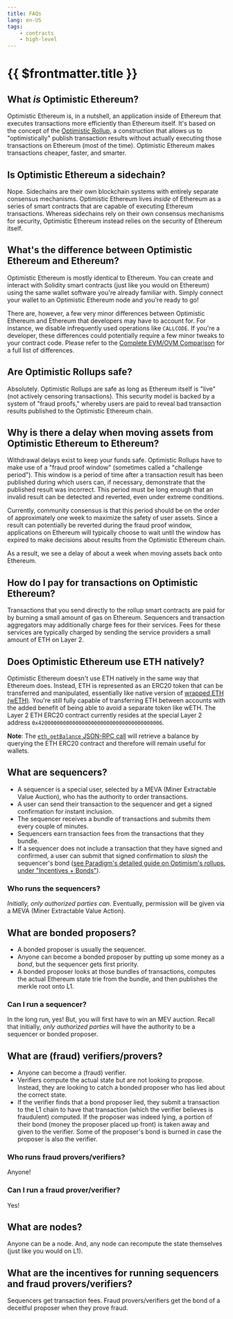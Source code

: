 ```yaml
---
title: FAQs
lang: en-US
tags:
    - contracts
    - high-level
---
```


# {{ $frontmatter.title }}

## What *is* Optimistic Ethereum?
Optimistic Ethereum is, in a nutshell, an application inside of Ethereum that executes transactions more efficiently than Ethereum itself.
It's based on the concept of the [Optimistic Rollup](https://medium.com/plasma-group/ethereum-smart-contracts-in-l2-optimistic-rollup-2c1cef2ec537), a construction that allows us to "optimistically" publish transaction results without actually executing those transactions on Ethereum (most of the time).
Optimistic Ethereum makes transactions cheaper, faster, and smarter.

## Is Optimistic Ethereum a sidechain?
Nope.
Sidechains are their own blockchain systems with entirely separate consensus mechanisms.
Optimistic Ethereum lives *inside* of Ethereum as a series of smart contracts that are capable of executing Ethereum transactions.
Whereas sidechains rely on their own consensus mechanisms for security, Optimistic Ethereum instead relies on the security of Ethereum itself.

## What's the difference between Optimistic Ethereum and Ethereum?
Optimistic Ethereum is mostly identical to Ethereum.
You can create and interact with Solidity smart contracts (just like you would on Ethereum) using the same wallet software you're already familiar with.
Simply connect your wallet to an Optimistic Ethereum node and you're ready to go!

There are, however, a few very minor differences between Optimistic Ethereum and Ethereum that developers may have to account for.
For instance, we disable infrequently used operations like `CALLCODE`.
If you're a developer, these differences could potentially require a few minor tweaks to your contract code.
Please refer to the [Complete EVM/OVM Comparison](http://community.optimism.io/docs/evm-comparison.html) for a full list of differences.

## Are Optimistic Rollups safe?
Absolutely.
Optimistic Rollups are safe as long as Ethereum itself is "live" (not actively censoring transactions).
This security model is backed by a system of "fraud proofs," whereby users are paid to reveal bad transaction results published to the Optimistic Ethereum chain.

## Why is there a delay when moving assets from Optimistic Ethereum to Ethereum?
Withdrawal delays exist to keep your funds safe.
Optimistic Rollups have to make use of a "fraud proof window" (sometimes called a "challenge period").
This window is a period of time after a transaction result has been published during which users can, if necessary, demonstrate that the published result was incorrect.
This period must be long enough that an invalid result can be detected and reverted, even under extreme conditions.

Currently, community consensus is that this period should be on the order of approximately one week to maximize the safety of user assets.
Since a result can potentially be reverted during the fraud proof window, applications on Ethereum will typically choose to wait until the window has expired to make decisions about results from the Optimistic Ethereum chain.

As a result, we see a delay of about a week when moving assets back onto Ethereum.

## How do I pay for transactions on Optimistic Ethereum?
Transactions that you send directly to the rollup smart contracts are paid for by burning a small amount of gas on Ethereum.
Sequencers and transaction aggregators may additionally charge fees for their services.
Fees for these services are typically charged by sending the service providers a small amount of ETH on Layer 2.

## Does Optimistic Ethereum use ETH natively?
Optimistic Ethereum doesn't use ETH natively in the same way that Ethereum does.
Instead, ETH is represented as an ERC20 token that can be transferred and manipulated, essentially like native version of [wrapped ETH (wETH)](https://weth.io/).
You're still fully capable of transferring ETH between accounts with the added benefit of being able to avoid a separate token like wETH.
The Layer 2 ETH ERC20 contract currently resides at the special Layer 2 address `0x4200000000000000000000000000000000000006`.

**Note**: The [`eth_getBalance` JSON-RPC call](https://eth.wiki/json-rpc/API#eth_getBalance) will retrieve a balance by querying the ETH ERC20 contract and therefore will remain useful for wallets.

## What are sequencers?
* A sequencer is a special user, selected by a MEVA (Miner Extractable Value Auction), who has the authority to order transactions.
* A user can send their transaction to the sequencer and get a signed confirmation for instant inclusion.
* The sequencer receives a bundle of transactions and submits them every couple of minutes.
* Sequencers earn transaction fees from the transactions that they bundle.
* If a sequencer does not include a transaction that they have signed and confirmed, a user can submit that signed confirmation to _slash_ the sequencer's bond ([see Paradigm's detailed guide on Optimism's rollups, under "Incentives + Bonds"](https://research.paradigm.xyz/optimism)).

### Who runs the sequencers?

_Initially, only authorized parties can_. Eventually, permission will be given via a MEVA (Miner Extractable Value Action).

## What are bonded proposers?

* A bonded proposer is usually the sequencer.
* Anyone can become a bonded proposer by putting up some money as a _bond_, but the sequencer gets first priority.
* A bonded proposer looks at those bundles of transactions, computes the actual Ethereum state trie from the bundle, and then publishes the merkle root onto L1.

### Can I run a sequencer?

In the long run, yes! But, you will first have to win an MEV auction. Recall that initially, _only authorized parties_ will have the authority to be a sequencer or bonded proposer.

## What are (fraud) verifiers/provers?

* Anyone can become a (fraud) verifier.
* Verifiers compute the actual state but are not looking to propose. Instead, they are looking to catch a bonded proposer who has lied about the correct state.
* If the verifier finds that a bond proposer lied, they submit a transaction to the L1 chain to have that transaction (which the verifier believes is fraudulent) computed. If the proposer was indeed lying, a portion of their bond (money the proposer placed up front) is taken away and given to the verifier. Some of the proposer's bond is burned in case the proposer is also the verifier.

### Who runs fraud provers/verifiers?

Anyone!

### Can I run a fraud prover/verifier?

Yes!

## What are nodes?

Anyone can be a node. And, any node can recompute the state themselves (just like you would on L1).

## What are the incentives for running sequencers and fraud provers/verifiers?

Sequencers get transaction fees. Fraud provers/verifiers get the bond of a deceitful proposer when they prove fraud.
